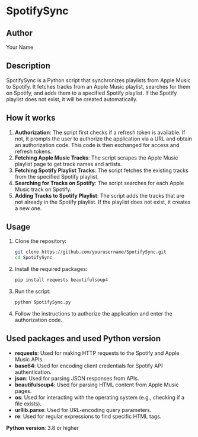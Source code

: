 # SpotifySync

## Author
Your Name

## Description
SpotifySync is a Python script that synchronizes playlists from Apple Music to Spotify. It fetches tracks from an Apple Music playlist, searches for them on Spotify, and adds them to a specified Spotify playlist. If the Spotify playlist does not exist, it will be created automatically.

## How it works
1. **Authorization**: The script first checks if a refresh token is available. If not, it prompts the user to authorize the application via a URL and obtain an authorization code. This code is then exchanged for access and refresh tokens.
2. **Fetching Apple Music Tracks**: The script scrapes the Apple Music playlist page to get track names and artists.
3. **Fetching Spotify Playlist Tracks**: The script fetches the existing tracks from the specified Spotify playlist.
4. **Searching for Tracks on Spotify**: The script searches for each Apple Music track on Spotify.
5. **Adding Tracks to Spotify Playlist**: The script adds the tracks that are not already in the Spotify playlist. If the playlist does not exist, it creates a new one.

## Usage
1. Clone the repository:
    ```sh
    git clone https://github.com/yourusername/SpotifySync.git
    cd SpotifySync
    ```

2. Install the required packages:
    ```sh
    pip install requests beautifulsoup4
    ```

3. Run the script:
    ```sh
    python SpotifySync.py
    ```

4. Follow the instructions to authorize the application and enter the authorization code.

## Used packages and used Python version
- **requests**: Used for making HTTP requests to the Spotify and Apple Music APIs.
- **base64**: Used for encoding client credentials for Spotify API authentication.
- **json**: Used for parsing JSON responses from APIs.
- **beautifulsoup4**: Used for parsing HTML content from Apple Music pages.
- **os**: Used for interacting with the operating system (e.g., checking if a file exists).
- **urllib.parse**: Used for URL-encoding query parameters.
- **re**: Used for regular expressions to find specific HTML tags.

**Python version**: 3.8 or higher